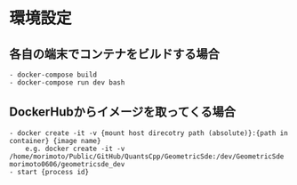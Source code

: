 # 環境設定
## 各自の端末でコンテナをビルドする場合
    - docker-compose build
    - docker-compose run dev bash
## DockerHubからイメージを取ってくる場合
    - docker create -it -v {mount host direcotry path (absolute)}:{path in container} {image name}
        e.g. docker create -it -v /home/morimoto/Public/GitHub/QuantsCpp/GeometricSde:/dev/GeometricSde morimoto0606/geometricsde_dev
    - start {process id}